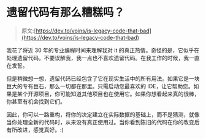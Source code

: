 # 遗留代码有那么糟糕吗？

> 原文:[https://dev.to/voins/is-legacy-code-that-bad](https://dev.to/voins/is-legacy-code-that-bad)

我花了将近 30 年的专业编程时间来理解我对 it 的真正热情。奇怪的是，它似乎在处理遗留代码。不要误解我，我一点也不喜欢遗留代码。在我工作的时候，我一直在发誓。

但是稍微想一想，遗留代码已经包含了它在现实生活中的所有用法。如果它是一块巨大的专有巨石，那么一切都在那里。只需启动您最喜欢的 IDE，让它帮助您。如果是某个开源项目，你可能知道其他项目也在使用它。如果你想看起来真的很棒，你甚至有机会找到它们。

因此，你可以一路重构，将你的决定建立在实际数据的基础上，而不是猜测，就像当你处理全新的代码时，从来没有真正使用过。当你看到陈旧的代码在你的改变后有所改进，感觉真好。:)